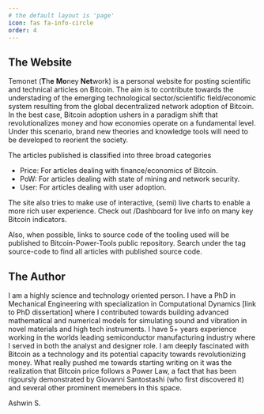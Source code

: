 ```yaml
---
# the default layout is 'page'
icon: fas fa-info-circle
order: 4
---
```


## The Website
Temonet (**T**h**e** **Mo**ney **Net**work) is a personal website for posting scientific and technical articles on Bitcoin. The aim is to contribute towards the understading of the emerging technological sector/scientific field/economic system resulting from the global decentralized network adoption of Bitcoin. In the best case, Bitcoin adoption ushers in a paradigm shift that revolutionalizes money and how economies operate on a fundamental level. Under this scenario, brand new theories and knowledge tools will need to be developed to reorient the society. 

The articles published is classified into three broad categories
- Price: For articles dealing with finance/economics of Bitcoin. 
- PoW: For articles dealing with state of mining and network security.
- User: For articles dealing with user adoption.   

The site also tries to make use of interactive, (semi) live charts to enable a more rich user experience. Check out /Dashboard for live info on many key Bitcoin indicators. 

Also, when possible, links to source code of the tooling used will be published to Bitcoin-Power-Tools public repository. Search under the tag source-code to find all articles with published source code.  

## The Author
I am a highly science and technology oriented person. I have a PhD in Mechanical Engineering with specialization in Computational Dynamics [link to PhD dissertation] where I contributed towards building advanced mathematical and numerical models for simulating sound and vibration in novel materials and high tech instruments. I have 5+ years experience working in the worlds leading semiconductor manufacturing industry where I served in both the analyst and designer role. I am deeply fascinated with Bitcoin as a technology and its potential capacity towards revolutionizing money. What really pushed me towards starting writing on it was the realization that Bitcoin price follows a Power Law, a fact that has been rigoursly demonstrated by Giovanni Santostashi (who first discovered it) and several other prominent memebers in this space.      


Ashwin S.